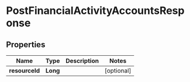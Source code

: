 
# PostFinancialActivityAccountsResponse

## Properties
Name | Type | Description | Notes
------------ | ------------- | ------------- | -------------
**resourceId** | **Long** |  |  [optional]



